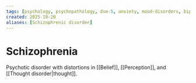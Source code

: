 ```yaml
---
tags: [psychology, psychopathology, dsm-5, anxiety, mood-disorders, bipolar, eating-disorders, personality-disorders, dissociation, schizophrenia, psychotherapy, cbt, medication, ect]
created: 2025-10-20
aliases: [Schizophrenic disorder]
---
```

# Schizophrenia

Psychotic disorder with distortions in [[Belief]], [[Perception]], and [[Thought disorder|thought]].
